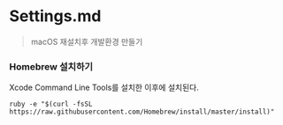 # Settings.md
> macOS 재설치후 개발환경 만들기

### Homebrew 설치하기
Xcode Command Line Tools를 설치한 이후에 설치된다.
```shell
ruby -e "$(curl -fsSL https://raw.githubusercontent.com/Homebrew/install/master/install)"
```
